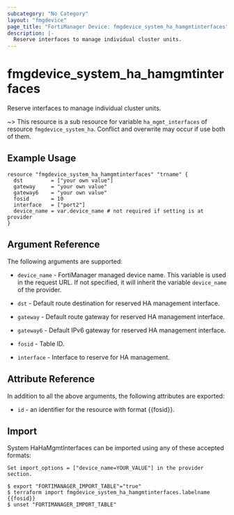```yaml
---
subcategory: "No Category"
layout: "fmgdevice"
page_title: "FortiManager Device: fmgdevice_system_ha_hamgmtinterfaces"
description: |-
  Reserve interfaces to manage individual cluster units.
---
```


# fmgdevice_system_ha_hamgmtinterfaces
Reserve interfaces to manage individual cluster units.

~> This resource is a sub resource for variable `ha_mgmt_interfaces` of resource `fmgdevice_system_ha`. Conflict and overwrite may occur if use both of them.



## Example Usage

```hcl
resource "fmgdevice_system_ha_hamgmtinterfaces" "trname" {
  dst         = ["your own value"]
  gateway     = "your own value"
  gateway6    = "your own value"
  fosid       = 10
  interface   = ["port2"]
  device_name = var.device_name # not required if setting is at provider
}
```

## Argument Reference


The following arguments are supported:

* `device_name` - FortiManager managed device name. This variable is used in the request URL. If not specified, it will inherit the variable `device_name` of the provider.

* `dst` - Default route destination for reserved HA management interface.
* `gateway` - Default route gateway for reserved HA management interface.
* `gateway6` - Default IPv6 gateway for reserved HA management interface.
* `fosid` - Table ID.
* `interface` - Interface to reserve for HA management.


## Attribute Reference

In addition to all the above arguments, the following attributes are exported:
* `id` - an identifier for the resource with format {{fosid}}.

## Import

System HaHaMgmtInterfaces can be imported using any of these accepted formats:
```
Set import_options = ["device_name=YOUR_VALUE"] in the provider section.

$ export "FORTIMANAGER_IMPORT_TABLE"="true"
$ terraform import fmgdevice_system_ha_hamgmtinterfaces.labelname {{fosid}}
$ unset "FORTIMANAGER_IMPORT_TABLE"
```

